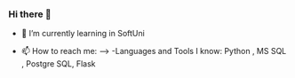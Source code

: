 ### Hi there 👋


- 🌱 I’m currently learning in SoftUni

- 📫 How to reach me:
--> 
  -Languages and Tools I know: Python , MS SQL , Postgre SQL, Flask
 
